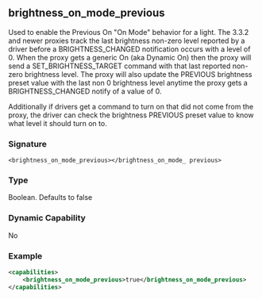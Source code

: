 ## brightness\_on\_mode\_previous

Used to enable the Previous On "On Mode" behavior for a light. The 3.3.2 and newer proxies track the last brightness non-zero level reported by a driver before a BRIGHTNESS\_CHANGED notification occurs with a level of 0. When the proxy gets a generic On (aka Dynamic On) then the proxy will send a SET\_BRIGHTNESS\_TARGET command with that last reported non-zero brightness level. The proxy will also update the PREVIOUS brightness preset value with the last non 0 brightness level anytime the proxy gets a BRIGHTNESS\_CHANGED notify of a value of 0.

Additionally if drivers get a command to turn on that did not come from the proxy, the driver can check the brightness PREVIOUS preset value to know what level it should turn on to.


### Signature

`<brightness_on_mode_previous></brightness_on_mode_ previous>`


### Type

Boolean. Defaults to false


### Dynamic Capability

No


### Example

```xml
<capabilities>
    <brightness_on_mode_previous>true</brightness_on_mode_previous>
</capabilities>
```
